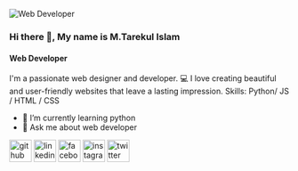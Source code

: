 ![Web Developer](https://pbs.twimg.com/profile_banners/1790116920638767104/1726403168/600x200)
### Hi there 👋, My name is M.Tarekul Islam
#### Web Developer

I'm a passionate web designer and developer. 💻 I love creating beautiful and user-friendly websites that leave a lasting impression.
Skills: Python/ JS / HTML / CSS

- 🌱 I’m currently learning python 
- 💬 Ask me about web developer 


[<img src='https://cdn.jsdelivr.net/npm/simple-icons@3.0.1/icons/github.svg' alt='github' height='40'>](https://github.com/https://github.com/tarek908)  [<img src='https://cdn.jsdelivr.net/npm/simple-icons@3.0.1/icons/linkedin.svg' alt='linkedin' height='40'>](https://www.linkedin.com/in/https://www.linkedin.com/in/mohammad-tarekul-islam-263197236//)  [<img src='https://cdn.jsdelivr.net/npm/simple-icons@3.0.1/icons/facebook.svg' alt='facebook' height='40'>](https://www.facebook.com/https://www.facebook.com/profile.php?id=100050892250747)  [<img src='https://cdn.jsdelivr.net/npm/simple-icons@3.0.1/icons/instagram.svg' alt='instagram' height='40'>](https://www.instagram.com/https://www.instagram.com/iamtarekislam//)  [<img src='https://cdn.jsdelivr.net/npm/simple-icons@3.0.1/icons/twitter.svg' alt='twitter' height='40'>](https://twitter.com/https://www.instagram.com/iamtarekislam/)  

